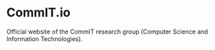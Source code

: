 # CommIT.io
Official website of the CommIT research group (Computer Science and Information Technologies).
